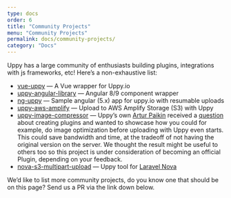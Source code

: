 ```yaml
---
type: docs
order: 6
title: "Community Projects"
menu: "Community Projects"
permalink: docs/community-projects/
category: "Docs"
---
```


Uppy has a large community of enthusiasts building plugins, integrations with js frameworks, etc! Here’s a non-exhaustive list:

- [vue-uppy](https://github.com/toast38coza/vue-uppy) — A Vue wrapper for Uppy.io
- [uppy-angular-library](https://github.com/adritasharma/uppy-angular-library) — Angular 8/9 component wrapper
- [ng-uppy](https://github.com/sunil-shrestha/ng-uppy) — Sample angular (5.x) app for uppy.io with resumable uploads
- [uppy-aws-amplify](https://github.com/joelvh/uppy-aws-amplify) — Upload to AWS Amplify Storage (S3) with Uppy
- [uppy-image-compressor](https://github.com/arturi/uppy-plugin-image-compressor/blob/master/src/index.js) — Uppy’s own [Artur Paikin](https://github.com/arturi) received a [question](https://github.com/goemerge/uppy/issues/1582#issuecomment-495787004) about creating plugins and wanted to showcase how you could for example, do image optimization before uploading with Uppy even starts. This could save bandwidth and time, at the tradeoff of not having the original version on the server. We thought the result might be useful to others too so this project is under consideration of becoming an official Plugin, depending on your feedback.
- [nova-s3-multipart-upload](https://github.com/ahmedkandel/nova-s3-multipart-upload) — Uppy tool for [Laravel Nova](https://nova.laravel.com)

We’d like to list more community projects, do you know one that should be on this page? Send us a PR via the link down below.
